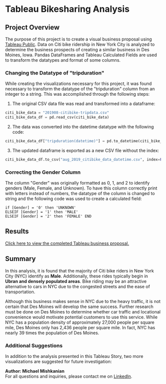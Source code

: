 # Tableau Bikesharing Analysis

## Project Overview
The purpose of this project is to create a visual business proposal using [Tableau Public](https://public.tableau.com/en-us/s/). Data on Citi bike ridership in New York City is analyzed to determine the business prospects of creating a similar business in Des Moines, Iowa. Pandas DataFrames and Tableau Calculated Fields are used to transform the datatypes and format of some columns.

### Changing the Datatype of "tripduration"
While creating the visualizations necessary for this project, it was found necessary to transform the datatype of the "tripduration" column from an integer to a string. This was accomplished through the following steps:
1. The original CSV data file was read and transformed into a dataframe:
```python
citi_bike_data = "201908-citibike-tripdata.csv"
citi_bike_data_df = pd.read_csv(citi_bike_data)
```
2. The data was converted into the datetime datatype with the following code:
```python
citi_bike_data_df["tripduration(datetime)"] = pd.to_datetime(citi_bike_data_df["tripduration"], unit="s")
```
3. The updated dataframe is exported as a new CSV file without the index:
```python
citi_bike_data_df.to_csv("aug_2019_citibike_data_datetime.csv", index=False)
```

### Correcting the Gender Column 
The column "Gender" was originally formatted as 0, 1, and 2 to identify genders (Male, Female, and Unknown). To have this column correctly print with letters instead of numbers, the datatype of the column is changed to string and the following code was used to create a calculated field: 
```tableau
if [Gender] = '0' then 'UNKNOWN'
ELSEIF [Gender] = '1' then 'MALE'
ELSEIF [Gender] = '2' then 'FEMALE' END
```

## Results 

[Click here to view the completed Tableau business proposal.](https://public.tableau.com/profile/michael.mishkanian#!/vizhome/BikesharingAnalysis_16191255906100/BikesharingAnalysis)




## Summary  
In this analysis, it is found that the majority of Citi bike riders in New York City (NYC) identify as **Male**. Additionally, these rides typically begin in **Ubran and densely populated areas**. Bike riding may be an attractive alternative to cars in NYC due to the congested streets and the ease of transportation.

Although this business makes sense in NYC due to the heavy traffic, it is not certain that Des Moines will develop the same success. Further research must be done on Des Moines to determine whether car traffic and locational convenience would motivate potential customers to use this service. While NYC has a population density of approximately 27,000 people per square mile, Des Moines only has 2,436 people per square mile. In fact, NYC has nearly 39 times the population of Des Moines.

### Additional Suggestions
In addition to the analysis presented in this Tableau Story, two more visualizations are suggested for future investigation:


**Author: Michael Mishkanian**   
For all questions and inquiries, please contact me on [LinkedIn](https://www.linkedin.com/in/michaelmishkanian/).
